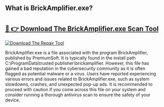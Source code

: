 ## What is BrickAmplifier.exe? 

# <h2><a href="https://exedetect.com/download.php?BrickAmplifier.exe">🔗 👉 Download The BrickAmplifier.exe Scan Tool</a></h2>

[![Download The Repair Tool](https://exedetect.com/download-button.jpg)](https://exedetect.com/download.php?BrickAmplifier.exe)

BrickAmplifier.exe is a file associated with the program BrickAmplifier, published by PremiumSoft. It is typically found in the install path C:\ProgramData\trusted publisher\brickamplifier. However, this file has gained a bad reputation in the cybersecurity community as it is often flagged as potential malware or a virus. Users have reported experiencing various errors and issues related to BrickAmplifier.exe, such as system slowdowns, crashes, and unexpected pop-up ads. It is recommended to proceed with caution if you come across this file on your system and consider running a thorough antivirus scan to ensure the safety of your device.
